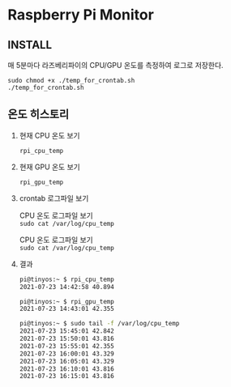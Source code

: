 # Raspberry Pi Monitor

## INSTALL

  매 5분마다 라즈베리파이의 CPU/GPU 온도를 측정하여 로그로 저장한다. <p>
  `sudo chmod +x ./temp_for_crontab.sh` <br />
  `./temp_for_crontab.sh`


## 온도 히스토리

1. 현재 CPU 온도 보기

    `rpi_cpu_temp`
    
1. 현재 GPU 온도 보기

    `rpi_gpu_temp`

1. crontab 로그파일 보기

    CPU 온도 로그파일 보기<br />
    `sudo cat /var/log/cpu_temp`

    CPU 온도 로그파일 보기<br />
    `sudo cat /var/log/cpu_temp`

1. 결과

    ```bash
    pi@tinyos:~ $ rpi_cpu_temp
    2021-07-23 14:42:58 40.894

    pi@tinyos:~ $ rpi_gpu_temp
    2021-07-23 14:43:01 42.355
    ```

    ```bash
    pi@tinyos:~ $ sudo tail -f /var/log/cpu_temp
    2021-07-23 15:45:01 42.842
    2021-07-23 15:50:01 43.816
    2021-07-23 15:55:01 42.355
    2021-07-23 16:00:01 43.329
    2021-07-23 16:05:01 43.329
    2021-07-23 16:10:01 43.816
    2021-07-23 16:15:01 43.816
    ```
